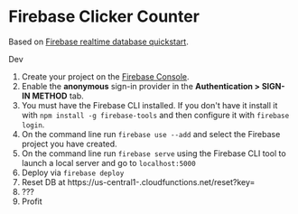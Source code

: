 # Firebase Clicker Counter

Based on [Firebase realtime database quickstart](https://github.com/firebase/quickstart-js/tree/master/database).

Dev
1. Create your project on the [Firebase Console](https://console.firebase.google.com).
1. Enable the **anonymous** sign-in provider in the **Authentication > SIGN-IN METHOD** tab.
1. You must have the Firebase CLI installed. If you don't have it install it with `npm install -g firebase-tools` and then configure it with `firebase login`.
1. On the command line run `firebase use --add` and select the Firebase project you have created.
1. On the command line run `firebase serve` using the Firebase CLI tool to launch a local server and go to `localhost:5000`
1. Deploy via `firebase deploy`
1. Reset DB at https://us-central1-<PROJECT NAME>.cloudfunctions.net/reset?key=<CRON KEY>
1. ???
1. Profit
